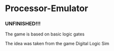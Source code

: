 # Processor-Emulator
### UNFINISHED!!!
The game is based on basic logic gates

The idea was taken from the game Digital Logic Sim
